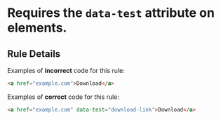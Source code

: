 # Requires the `data-test` attribute on <a> elements.

## Rule Details

Examples of **incorrect** code for this rule:

```html
<a href="example.com">Download</a>
```

Examples of **correct** code for this rule:

```html
<a href="example.com" data-test="download-link">Download</a>
```

